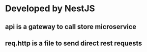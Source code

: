 # Developed by NestJS

## api is a gateway to call store microservice

## req.http is a file to send direct rest requests